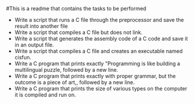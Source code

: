 #This is a readme that contains the tasks to be performed

* Write a script that runs a C file through the preprocessor and save the result into another file
* Write a script that compiles a C file but does not link.
* Write a script that generates the assembly code of a C code and save it in an output file.
* Write a script that compiles a C file and creates an executable named cisfun.
* Write a C program that prints exactly "Programming is like building a multilingual puzzle, followed by a new line.
* Write a C program that prints exactly with proper grammar, but the outcome is a piece of art,, followed by a new line.
* Write a C program that prints the size of various types on the computer it is compiled and run on.

